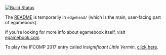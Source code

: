 [![Build Status](https://travis-ci.org/filiph/egamebook.svg?branch=master)](https://travis-ci.org/filiph/egamebook)

The [README][] is temporarily in `edgehead/` (which is the main, user-facing
part of egamebook).

If you're looking for more info about egamebook itself, visit [egamebook.com][].

To play the IFCOMP 2017 entry called _Insignificant Little Vermin_,
[click here][vermin].

[README]: https://github.com/filiph/egamebook/tree/master/edgehead#edgehead-
[egamebook.com]: https://egamebook.com/
[vermin]: https://egamebook.com/vermin/
